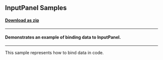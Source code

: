 ## InputPanel Samples
#### [Download as zip](https://grapecity.github.io/DownGit/#/home?url=https://github.com/GrapeCity/ComponentOne-UWP-Samples/tree/master/C1.UWP.InputPanel/VB/InputPanelSamples)
____
#### Demonstrates an example of binding data to InputPanel.
____
This sample represents how to bind data in code.
